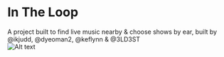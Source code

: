 # In The Loop
A project built to find live music nearby &amp; choose shows by ear, built by @ikjudd, @dyeoman2, @keflynn & @3LD3ST  
![Alt text](https://i.imgur.com/ciUS8fT.png)
